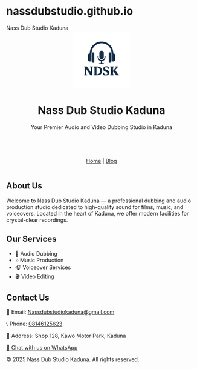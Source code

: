 # nassdubstudio.github.io
<html lang="en">
<head>
  <meta charset="UTF-8" />
  <meta name="viewport" content="width=device-width, initial-scale=1.0"/>
  Nass Dub Studio Kaduna
  <link href="style.css" rel="stylesheet"/>
</head>
<body>
  <header>
    <img src="logo.png" alt="NDSK Logo" width="150" />
    <h1>Nass Dub Studio Kaduna</h1>
    <p>Your Premier Audio and Video Dubbing Studio in Kaduna</p>
  </header>

  <nav style="text-align: center; padding: 1rem;">
    <a href="index.html">Home</a> |
    <a href="blog.html">Blog</a>
  </nav>

  <section id="about">
    <h2>About Us</h2>
    <p>Welcome to Nass Dub Studio Kaduna — a professional dubbing and audio production studio dedicated to high-quality sound for films, music, and voiceovers. Located in the heart of Kaduna, we offer modern facilities for crystal-clear recordings.</p>
  </section>

  <section id="services">
    <h2>Our Services</h2>
    <ul>
      <li>🎤 Audio Dubbing</li>
      <li>🎶 Music Production</li>
      <li>🎧 Voiceover Services</li>
      <li>🎬 Video Editing</li>
    </ul>
  </section>

  <section id="contact">
    <h2>Contact Us</h2>
    <p>📧 Email: <a href="mailto:Nassdubstudiokaduna@gmail.com">Nassdubstudiokaduna@gmail.com</a></p>
    <p>📞 Phone: <a href="tel:+2348146125623">08146125623</a></p>
    <p>📍 Address: Shop 128, Kawo Motor Park, Kaduna</p>
  </section>

  <a href="https://wa.me/2348146125623" class="whatsapp-float" target="_blank">
    💬 Chat with us on WhatsApp
  </a>

  <footer>
    <p>&copy; 2025 Nass Dub Studio Kaduna. All rights reserved.</p>
  </footer>
</body>
</html>
